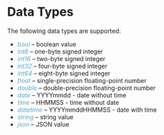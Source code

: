 # Data Types

The following data types are supported:

  - *bool* – boolean value
  - *int8* – one-byte signed integer
  - *int16* – two-byte signed integer
  - *int32* – four-byte signed integer
  - *int64* – eight-byte signed integer
  - *float* – single-precision floating-point number
  - *double* – double-precision floating-point number
  - *date* – YYYYmmdd - date without time
  - *time* – HHMMSS - time without date
  - *datetime* – YYYYmmddHHMMSS - date with time
  - *string* – string value
  - *json* – JSON value

<style>
.my-dark-theme .my-content {
    color: var(--light)
}
.my-dark-theme .my-content h1,
.my-dark-theme .my-content h2,
.my-dark-theme .my-content h3,
.my-dark-theme .my-content h4,
.my-dark-theme .my-content h5 {
    color: white;
}
.my-content b,i,em {
    color: rgb(88,167,202);
}
code { white-space: pre; }
</style>
